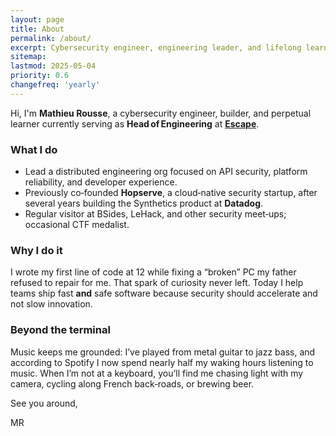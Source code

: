 ```yaml
---
layout: page
title: About
permalink: /about/
excerpt: Cybersecurity engineer, engineering leader, and lifelong learner building safer software.
sitemap:
lastmod: 2025-05-04
priority: 0.6
changefreq: 'yearly'
---
```


Hi, I'm **Mathieu Rousse**, a cybersecurity engineer, builder, and perpetual learner currently serving as **Head of Engineering** at **[Escape](https://escape.tech)**.

### What I do

- Lead a distributed engineering org focused on API security, platform reliability, and developer experience.
- Previously co‑founded **Hopserve**, a cloud‑native security startup, after several years building the Synthetics product at **Datadog**.
- Regular visitor at BSides, LeHack, and other security meet‑ups; occasional CTF medalist.

### Why I do it

I wrote my first line of code at 12 while fixing a “broken” PC my father refused to repair for me. That spark of curiosity never left. Today I help teams ship fast **and** safe software because security should accelerate and not slow innovation.

### Beyond the terminal

Music keeps me grounded: I’ve played from metal guitar to jazz bass, and according to Spotify I now spend nearly half my waking hours listening to music. When I’m not at a keyboard, you’ll find me chasing light with my camera, cycling along French back‑roads, or brewing beer.

See you around,

MR
